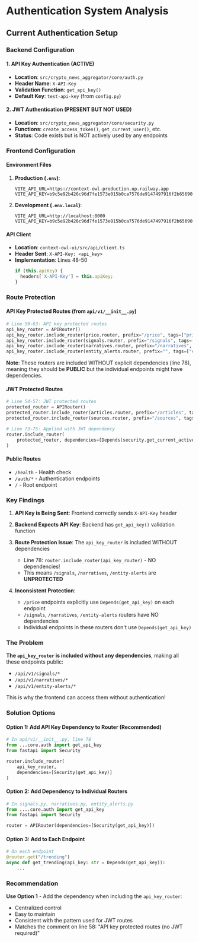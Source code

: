 # Authentication System Analysis

## Current Authentication Setup

### Backend Configuration

#### 1. **API Key Authentication (ACTIVE)**
- **Location**: `src/crypto_news_aggregator/core/auth.py`
- **Header Name**: `X-API-Key`
- **Validation Function**: `get_api_key()`
- **Default Key**: `test-api-key` (from `config.py`)

#### 2. **JWT Authentication (PRESENT BUT NOT USED)**
- **Location**: `src/crypto_news_aggregator/core/security.py`
- **Functions**: `create_access_token()`, `get_current_user()`, etc.
- **Status**: Code exists but is NOT actively used by any endpoints

### Frontend Configuration

#### Environment Files
1. **Production (`.env`)**:
   ```
   VITE_API_URL=https://context-owl-production.up.railway.app
   VITE_API_KEY=b9c5e92b426c96d7fe1573e015b0ca7576de9147497916f2b65690faac8988a8
   ```

2. **Development (`.env.local`)**:
   ```
   VITE_API_URL=http://localhost:8000
   VITE_API_KEY=b9c5e92b426c96d7fe1573e015b0ca7576de9147497916f2b65690faac8988a8
   ```

#### API Client
- **Location**: `context-owl-ui/src/api/client.ts`
- **Header Sent**: `X-API-Key: <api_key>`
- **Implementation**: Lines 48-50
  ```typescript
  if (this.apiKey) {
    headers['X-API-Key'] = this.apiKey;
  }
  ```

### Route Protection

#### API Key Protected Routes (from `api/v1/__init__.py`)
```python
# Line 59-63: API key protected routes
api_key_router = APIRouter()
api_key_router.include_router(price.router, prefix="/price", tags=["price"])
api_key_router.include_router(signals.router, prefix="/signals", tags=["signals"])
api_key_router.include_router(narratives.router, prefix="/narratives", tags=["narratives"])
api_key_router.include_router(entity_alerts.router, prefix="", tags=["entity-alerts"])
```

**Note**: These routers are included WITHOUT explicit dependencies (line 78), meaning they should be **PUBLIC** but the individual endpoints might have dependencies.

#### JWT Protected Routes
```python
# Line 54-57: JWT protected routes
protected_router = APIRouter()
protected_router.include_router(articles.router, prefix="/articles", tags=["articles"])
protected_router.include_router(sources.router, prefix="/sources", tags=["sources"])

# Line 73-75: Applied with JWT dependency
router.include_router(
    protected_router, dependencies=[Depends(security.get_current_active_user)]
)
```

#### Public Routes
- `/health` - Health check
- `/auth/*` - Authentication endpoints
- `/` - Root endpoint

### Key Findings

1. **API Key is Being Sent**: Frontend correctly sends `X-API-Key` header
2. **Backend Expects API Key**: Backend has `get_api_key()` validation function
3. **Route Protection Issue**: The `api_key_router` is included WITHOUT dependencies
   - Line 78: `router.include_router(api_key_router)` - NO dependencies!
   - This means `/signals`, `/narratives`, `/entity-alerts` are **UNPROTECTED**

4. **Inconsistent Protection**:
   - `/price` endpoints explicitly use `Depends(get_api_key)` on each endpoint
   - `/signals`, `/narratives`, `/entity-alerts` routers have NO dependencies
   - Individual endpoints in these routers don't use `Depends(get_api_key)`

### The Problem

**The `api_key_router` is included without any dependencies**, making all these endpoints public:
- `/api/v1/signals/*`
- `/api/v1/narratives/*`
- `/api/v1/entity-alerts/*`

This is why the frontend can access them without authentication!

### Solution Options

#### Option 1: Add API Key Dependency to Router (Recommended)
```python
# In api/v1/__init__.py, line 78
from ...core.auth import get_api_key
from fastapi import Security

router.include_router(
    api_key_router, 
    dependencies=[Security(get_api_key)]
)
```

#### Option 2: Add Dependency to Individual Routers
```python
# In signals.py, narratives.py, entity_alerts.py
from ....core.auth import get_api_key
from fastapi import Security

router = APIRouter(dependencies=[Security(get_api_key)])
```

#### Option 3: Add to Each Endpoint
```python
# On each endpoint
@router.get("/trending")
async def get_trending(api_key: str = Depends(get_api_key)):
    ...
```

### Recommendation

**Use Option 1** - Add the dependency when including the `api_key_router`:
- Centralized control
- Easy to maintain
- Consistent with the pattern used for JWT routes
- Matches the comment on line 58: "API key protected routes (no JWT required)"
